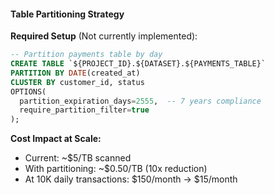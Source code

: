 #### Table Partitioning Strategy

**Required Setup** (Not currently implemented):

```sql
-- Partition payments table by day
CREATE TABLE `${PROJECT_ID}.${DATASET}.${PAYMENTS_TABLE}`
PARTITION BY DATE(created_at)
CLUSTER BY customer_id, status
OPTIONS(
  partition_expiration_days=2555,  -- 7 years compliance
  require_partition_filter=true
);
```

**Cost Impact at Scale:**

- Current: ~$5/TB scanned
- With partitioning: ~$0.50/TB (10x reduction)
- At 10K daily transactions: $150/month → $15/month
